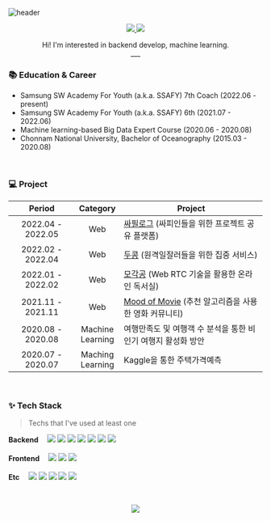 ![header](https://capsule-render.vercel.app/api?type=Soft&color=FAF4B7&text=Hyunseo🐱‍💻&fontSize=50&fontColor=353535)

<p align="center">
  <a href="https://aged-pram-301.notion.site/8ba16652a1a3401587c14a449296aca0">
    <img src="https://img.shields.io/badge/PortFolio-CDF0EA?style=flat-square&logo=GitHub Sponsors&logoColor=black">
  </a>
  <a href="https://hyunse0.tistory.com/">
    <img src="https://img.shields.io/badge/Tech Blog-F6F5F5?style=flat-square&logo=Tistory&logoColor=black">
  </a>
</p>
<p align="center">
  Hi! I'm interested in backend develop, machine learning. <br />
  ___
</p>



### :books: Education & Career

- Samsung SW Academy For Youth (a.k.a. SSAFY) 7th Coach (2022.06 - present)
- Samsung SW Academy For Youth (a.k.a. SSAFY) 6th (2021.07 - 2022.06)
- Machine learning-based Big Data Expert Course (2020.06 - 2020.08)
- Chonnam National University, Bachelor of Oceanography (2015.03 - 2020.08)


<br />

### 💻 Project

|      Period       |       Category        | Project                                                      |
| :---------------: | :-------------------: | ------------------------------------------------------------ |
| 2022.04 - 2022.05 |          Web          | [싸필로그](https://github.com/hyunse0/ssapilogue) (싸피인들을 위한 프로젝트 공유 플랫폼) |
| 2022.02 - 2022.04 |          Web          | [두콩](https://github.com/hyunse0/docong) (원격일잘러들을 위한 집중 서비스) |
| 2022.01 - 2022.02 |          Web          | [모각공](https://github.com/hyunse0/mogakgong) (Web RTC 기술을 활용한 온라인 독서실) |
| 2021.11 - 2021.11 |          Web          | [Mood of Movie](https://github.com/hyunse0/Mood-of-Movie) (추천 알고리즘을 사용한 영화 커뮤니티) |
| 2020.08 - 2020.08 | Machine<br />Learning | 여행만족도 및 여행객 수 분석을 통한 비인기 여행지 활성화 방안 |
| 2020.07 - 2020.07 | Maching<br />Learning | Kaggle을 통한 주택가격예측                                   |


<br />

### ✨ Tech Stack

> Techs that I've used at least one

<p>
  <b>Backend　</b>
  <img src="https://img.shields.io/badge/Spring Boot-6DB33F?style=flat-square&logo=Spring Boot&logoColor=white">
  <img src="https://img.shields.io/badge/Java-BE7928?style=flat-square&logo=OpenJDK&logoColor=white">
  <img src="https://img.shields.io/badge/Python-3776AB?style=flat-square&logo=Python&logoColor=white">
  <img src="https://img.shields.io/badge/Django-092E20?style=flat-square&logo=Django&logoColor=white">
  <img src="https://img.shields.io/badge/MySQL-4479A1?style=flat-square&logo=MySQL&logoColor=white">
  <img src="https://img.shields.io/badge/MariaDB-003545?style=flat-square&logo=MariaDB&logoColor=white">
  <img src="https://img.shields.io/badge/MongoDB-47A248?style=flat-square&logo=MongoDB&logoColor=white"><br /><br />
  <b>Frontend　</b>
  <img src="https://img.shields.io/badge/HTML-E34F26?style=flat-square&logo=HTML5&logoColor=white">
  <img src="https://img.shields.io/badge/CSS-1572B6?style=flat-square&logo=CSS3&logoColor=white">
  <img src="https://img.shields.io/badge/Vue.js-4FC08D?style=flat-square&logo=Vue.js&logoColor=white"><br /><br />
  <b>Etc　</b>
  <img src="https://img.shields.io/badge/GitHub-181717?style=flat-square&logo=GitHub&logoColor=white">
  <img src="https://img.shields.io/badge/GitLab-FC6D26?style=flat-square&logo=GitLab&logoColor=white">
  <img src="https://img.shields.io/badge/Jira-0052CC?style=flat-square&logo=Jira&logoColor=white">
  <img src="https://img.shields.io/badge/NGINX-009639?style=flat-square&logo=NGINX&logoColor=white">
  <img src="https://img.shields.io/badge/R-276DC3?style=flat-square&logo=R&logoColor=white"><br />
</p>


<br />
<p align="center">
  <img src="http://mazassumnida.wtf/api/v2/generate_badge?boj=gkgustj">
</p>
